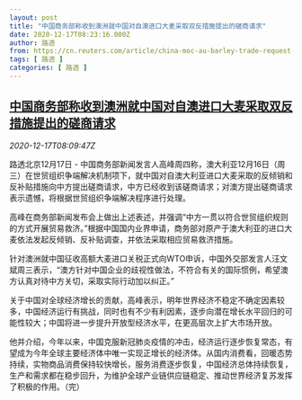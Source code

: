 ```yaml
---
layout: post
title: "中国商务部称收到澳洲就中国对自澳进口大麦采取双反措施提出的磋商请求"
date: 2020-12-17T08:23:16.000Z
author: 路透
from: https://cn.reuters.com/article/china-moc-au-barley-trade-request-1217-idCNKBS28R0VF
tags: [ 路透 ]
categories: [ 路透 ]
---
```

<!--1608193396000-->
[中国商务部称收到澳洲就中国对自澳进口大麦采取双反措施提出的磋商请求](https://cn.reuters.com/article/china-moc-au-barley-trade-request-1217-idCNKBS28R0VF)
------

<div>
<div><i>2020-12-17T08:09:47Z</i></div><p>路透北京12月17日 - 中国商务部新闻发言人高峰周四称，澳大利亚12月16日（周三）在世贸组织争端解决机制项下，就中国对自澳大利亚进口大麦采取的反倾销和反补贴措施向中方提出磋商请求，中方已经收到该磋商请求；对澳方提出磋商请求表示遗憾，将根据世贸组织争端解决程序进行处理。</p><p>高峰在商务部新闻发布会上做出上述表述，并强调“中方一贯以符合世贸组织规则的方式开展贸易救济。”根据中国国内业界申请，商务部对原产于澳大利亚的进口大麦依法发起反倾销、反补贴调查，并依法采取相应贸易救济措施。</p><p>针对澳洲就中国征收高额大麦进口关税正式向WTO申诉，中国外交部发言人汪文斌周三表示，“澳方针对中国企业的歧视性做法，不符合有关的国际惯例，希望澳方认真对待中方关切，采取实际行动加以纠正。”</p><p>关于中国对全球经济增长的贡献，高峰表示，明年世界经济不稳定不确定因素较多，中国经济运行有挑战，同时也有不少有利因素，逐步向潜在增长水平回归的可能性较大；中国将进一步提升开放型经济水平，在更高层次上扩大市场开放。</p><p>他并介绍，今年以来，中国克服新冠肺炎疫情的冲击，经济运行逐步恢复常态，有望成为今年全球主要经济体中唯一实现正增长的经济体。从国内消费看，回暖态势持续，实物商品消费保持较快增长，服务消费逐步恢复，中国经济总体持续恢复，生产和需求都在稳步回升，为维护全球产业链供应链稳定、推动世界经济复苏发挥了积极的作用。（完）</p>
</div>
